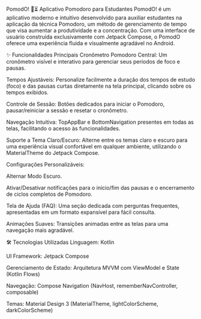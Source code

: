 PomodO! 🍅⏳
Aplicativo Pomodoro para Estudantes
PomodO! é um aplicativo moderno e intuitivo desenvolvido para auxiliar estudantes na aplicação da técnica Pomodoro, um método de gerenciamento de tempo que visa aumentar a produtividade e a concentração. Com uma interface de usuário construída exclusivamente com Jetpack Compose, o PomodO oferece uma experiência fluida e visualmente agradável no Android.

✨ Funcionalidades Principais
Cronômetro Pomodoro Central: Um cronômetro visível e interativo para gerenciar seus períodos de foco e pausas.

Tempos Ajustáveis: Personalize facilmente a duração dos tempos de estudo (foco) e das pausas curtas diretamente na tela principal, clicando sobre os tempos exibidos.

Controle de Sessão: Botões dedicados para iniciar o Pomodoro, pausar/reiniciar a sessão e resetar o cronômetro.

Navegação Intuitiva: TopAppBar e BottomNavigation presentes em todas as telas, facilitando o acesso às funcionalidades.

Suporte a Tema Claro/Escuro: Alterne entre os temas claro e escuro para uma experiência visual confortável em qualquer ambiente, utilizando o MaterialTheme do Jetpack Compose.

Configurações Personalizáveis:

Alternar Modo Escuro.

Ativar/Desativar notificações para o início/fim das pausas e o encerramento de ciclos completos de Pomodoro.

Tela de Ajuda (FAQ): Uma seção dedicada com perguntas frequentes, apresentadas em um formato expansível para fácil consulta.

Animações Suaves: Transições animadas entre as telas para uma navegação mais agradável.

🛠️ Tecnologias Utilizadas
Linguagem: Kotlin

UI Framework: Jetpack Compose

Gerenciamento de Estado: Arquitetura MVVM com ViewModel e State (Kotlin Flows)

Navegação: Compose Navigation (NavHost, rememberNavController, composable)

Temas: Material Design 3 (MaterialTheme, lightColorScheme, darkColorScheme)
